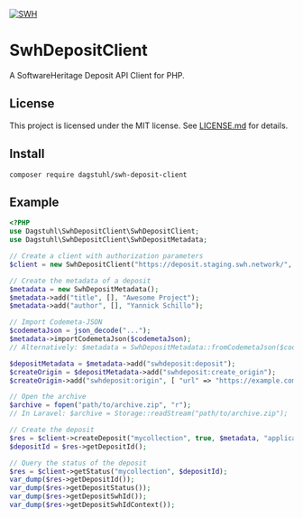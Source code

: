 [![SWH](https://archive.softwareheritage.org/badge/swh:1:dir:92742c9c9cbb1eb3ddca8c5fd0b72a22e82f28d4/)](https://archive.softwareheritage.org/swh:1:dir:92742c9c9cbb1eb3ddca8c5fd0b72a22e82f28d4;origin=https://github.com/dagstuhl-publishing/swh-deposit-client;visit=swh:1:snp:f987590d89934bb2ce036a8374fa3f04a9c94fc5;anchor=swh:1:rev:82625c08d614224624afefce6ee9b2b138cbc464)


# SwhDepositClient

A SoftwareHeritage Deposit API Client for PHP.

## License

This project is licensed under the MIT license. See [LICENSE.md](LICENSE.md) for details.

## Install

```
composer require dagstuhl/swh-deposit-client
```

## Example

```php
<?PHP
use Dagstuhl\SwhDepositClient\SwhDepositClient;
use Dagstuhl\SwhDepositClient\SwhDepositMetadata;

// Create a client with authorization parameters
$client = new SwhDepositClient("https://deposit.staging.swh.network/", "username", "password");

// Create the metadata of a deposit
$metadata = new SwhDepositMetadata();
$metadata->add("title", [], "Awesome Project");
$metadata->add("author", [], "Yannick Schillo");

// Import Codemeta-JSON
$codemetaJson = json_decode("...");
$metadata->importCodemetaJson($codemetaJson);
// Alternatively: $metadata = SwhDepositMetadata::fromCodemetaJson($codemetaJson);

$depositMetadata = $metadata->add("swhdeposit:deposit");
$createOrigin = $depositMetadata->add("swhdeposit:create_origin");
$createOrigin->add("swhdeposit:origin", [ "url" => "https://example.com/yannick-schillo/awesome-project/" ]);

// Open the archive
$archive = fopen("path/to/archive.zip", "r");
// In Laravel: $archive = Storage::readStream("path/to/archive.zip");

// Create the deposit
$res = $client->createDeposit("mycollection", true, $metadata, "application/zip", $archive);
$depositId = $res->getDepositId();

// Query the status of the deposit
$res = $client->getStatus("mycollection", $depositId);
var_dump($res->getDepositId());
var_dump($res->getDepositStatus());
var_dump($res->getDepositSwhId());
var_dump($res->getDepositSwhIdContext());
```
